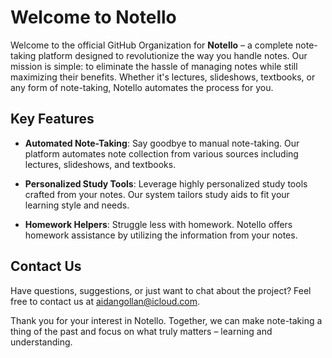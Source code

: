 # Welcome to Notello

Welcome to the official GitHub Organization for **Notello** – a complete note-taking platform designed to revolutionize the way you handle notes. Our mission is simple: to eliminate the hassle of managing notes while still maximizing their benefits. Whether it's lectures, slideshows, textbooks, or any form of note-taking, Notello automates the process for you.

## Key Features

- **Automated Note-Taking**: Say goodbye to manual note-taking. Our platform automates note collection from various sources including lectures, slideshows, and textbooks.
  
- **Personalized Study Tools**: Leverage highly personalized study tools crafted from your notes. Our system tailors study aids to fit your learning style and needs.
  
- **Homework Helpers**: Struggle less with homework. Notello offers homework assistance by utilizing the information from your notes.

## Contact Us

Have questions, suggestions, or just want to chat about the project? Feel free to contact us at [aidangollan@icloud.com](mailto:aidangollan@icloud.com).

Thank you for your interest in Notello. Together, we can make note-taking a thing of the past and focus on what truly matters – learning and understanding.

